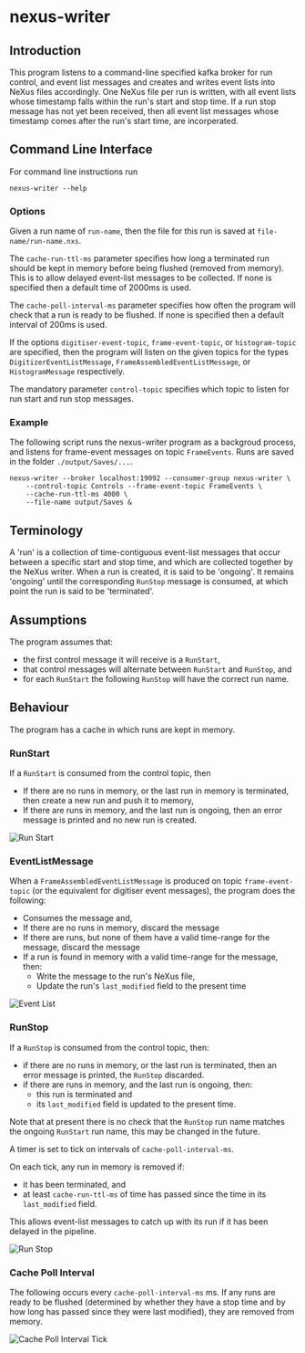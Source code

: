 # nexus-writer


## Introduction
This program listens to a command-line specified kafka broker for run control, and event list messages and creates and writes event lists into NeXus files accordingly.
One NeXus file per run is written, with all event lists whose timestamp falls within the run's start and stop time.
If a run stop message has not yet been received, then all event list messages whose timestamp comes after the run's start time, are incorperated.

## Command Line Interface
For command line instructions run
```
nexus-writer --help
```

### Options
Given a run name of `run-name`, then the file for this run is saved at `file-name/run-name.nxs`.

The `cache-run-ttl-ms` parameter specifies how long a terminated run should be kept in memory before being flushed (removed from memory). This is to allow delayed event-list messages to be collected. If none is specified then a default time of 2000ms is used.

The `cache-poll-interval-ms` parameter specifies how often the program will check that a run is ready to be flushed. If none is specified then a default interval of 200ms is used.

If the options `digitiser-event-topic`, `frame-event-topic`, or `histogram-topic` are specified, then the program will listen on the given topics for
the types `DigitizerEventListMessage`, `FrameAssembledEventListMessage`, or `HistogramMessage` respectively.

The mandatory parameter `control-topic` specifies which topic to listen for run start and run stop messages.

### Example
The following script runs the nexus-writer program as a backgroud process, and listens for frame-event messages on topic `FrameEvents`. Runs are saved in the folder `./output/Saves/...`.
```
nexus-writer --broker localhost:19092 --consumer-group nexus-writer \
    --control-topic Controls --frame-event-topic FrameEvents \
    --cache-run-ttl-ms 4000 \
    --file-name output/Saves &
```

## Terminology
A 'run' is a collection of time-contiguous event-list messages that occur between a specific start and stop time, and which are collected together by the NeXus writer.
When a run is created, it is said to be 'ongoing'. It remains 'ongoing' until the corresponding `RunStop` message is consumed, at which point the run is said to be 'terminated'.


## Assumptions
The program assumes that:
 - the first control message it will receive is a `RunStart`,
 - that control messages will alternate between `RunStart` and `RunStop`, and
 - for each `RunStart` the following `RunStop` will have the correct run name.

## Behaviour
The program has a cache in which runs are kept in memory.


### RunStart
If a `RunStart` is consumed from the control topic, then
- If there are no runs in memory, or the last run in memory is terminated, then create a new run and push it to memory,
- If there are runs in memory, and the last run is ongoing, then an error message is printed and no new run is created.

![Run Start](docs/RunStart.svg)

### EventListMessage
When a `FrameAssembledEventListMessage` is produced on topic `frame-event-topic` (or the equivalent for digitiser event messages),
the program does the following:
- Consumes the message and,
- If there are no runs in memory, discard the message
- If there are runs, but none of them have a valid time-range for the message, discard the message
- If a run is found in memory with a valid time-range for the message, then:
    - Write the message to the run's NeXus file,
    - Update the run's `last_modified` field to the present time

![Event List](docs/EventList.svg)

### RunStop
If a `RunStop` is consumed from the control topic, then:
- if there are no runs in memory, or the last run is terminated, then an error message is printed, the `RunStop` discarded.
- if there are runs in memory, and the last run is ongoing, then:
    - this run is terminated and
    - its `last_modified` field is updated to the present time.
   
Note that at present there is no check that the `RunStop` run name matches the ongoing `RunStart` run name, this may be changed in the future.

A timer is set to tick on intervals of `cache-poll-interval-ms`.

On each tick, any run in memory is removed if:
- it has been terminated, and
- at least `cache-run-ttl-ms` of time has passed since the time in its `last_modified` field.

This allows event-list messages to catch up with its run if it has been delayed in the pipeline.

![Run Stop](docs/RunStop.svg)

### Cache Poll Interval

The following occurs every `cache-poll-interval-ms` ms. If any runs are ready to be flushed (determined by whether they have a stop time and by how long has passed since they were last modified), they are removed from memory.

![Cache Poll Interval Tick](docs/CachePollIntervalTick.svg)